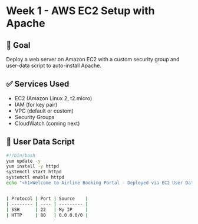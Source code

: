 # Week 1 - AWS EC2 Setup with Apache

## 📌 Goal
Deploy a web server on Amazon EC2 with a custom security group and user-data script to auto-install Apache.

## ✅ Services Used
- EC2 (Amazon Linux 2, t2.micro)
- IAM (for key pair)
- VPC (default or custom)
- Security Groups
- CloudWatch (coming next)

## 🧰 User Data Script
```bash
#!/bin/bash
yum update -y
yum install -y httpd
systemctl start httpd
systemctl enable httpd
echo "<h1>Welcome to Airline Booking Portal - Deployed via EC2 User Data Script</h1>" > /var/www/html/index.html


| Protocol | Port | Source    |
| -------- | ---- | --------- |
| SSH      | 22   | My IP     |
| HTTP     | 80   | 0.0.0.0/0 |


